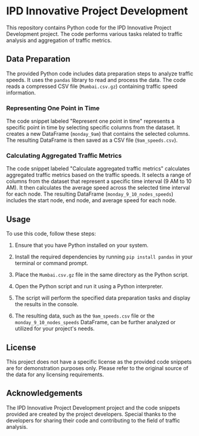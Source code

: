 # IPD Innovative Project Development

This repository contains Python code for the IPD Innovative Project Development project. The code performs various tasks related to traffic analysis and aggregation of traffic metrics.

## Data Preparation

The provided Python code includes data preparation steps to analyze traffic speeds. It uses the `pandas` library to read and process the data. The code reads a compressed CSV file (`Mumbai.csv.gz`) containing traffic speed information.

### Representing One Point in Time

The code snippet labeled "Represent one point in time" represents a specific point in time by selecting specific columns from the dataset. It creates a new DataFrame (`monday_9am`) that contains the selected columns. The resulting DataFrame is then saved as a CSV file (`9am_speeds.csv`).

### Calculating Aggregated Traffic Metrics

The code snippet labeled "Calculate aggregated traffic metrics" calculates aggregated traffic metrics based on the traffic speeds. It selects a range of columns from the dataset that represent a specific time interval (9 AM to 10 AM). It then calculates the average speed across the selected time interval for each node. The resulting DataFrame (`monday_9_10_nodes_speeds`) includes the start node, end node, and average speed for each node.

## Usage

To use this code, follow these steps:

1. Ensure that you have Python installed on your system.

2. Install the required dependencies by running `pip install pandas` in your terminal or command prompt.

3. Place the `Mumbai.csv.gz` file in the same directory as the Python script.

4. Open the Python script and run it using a Python interpreter.

5. The script will perform the specified data preparation tasks and display the results in the console.

6. The resulting data, such as the `9am_speeds.csv` file or the `monday_9_10_nodes_speeds` DataFrame, can be further analyzed or utilized for your project's needs.

## License

This project does not have a specific license as the provided code snippets are for demonstration purposes only. Please refer to the original source of the data for any licensing requirements.

## Acknowledgements

The IPD Innovative Project Development project and the code snippets provided are created by the project developers. Special thanks to the developers for sharing their code and contributing to the field of traffic analysis.
